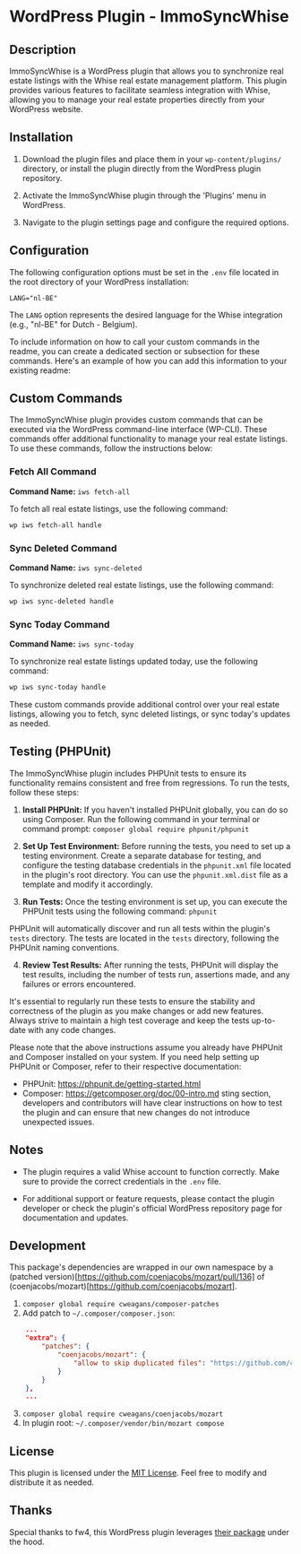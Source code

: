# WordPress Plugin - ImmoSyncWhise

## Description

ImmoSyncWhise is a WordPress plugin that allows you to synchronize real estate listings with the Whise real estate management platform. This plugin provides various features to facilitate seamless integration with Whise, allowing you to manage your real estate properties directly from your WordPress website.

## Installation

1. Download the plugin files and place them in your `wp-content/plugins/` directory, or install the plugin directly from the WordPress plugin repository.

2. Activate the ImmoSyncWhise plugin through the 'Plugins' menu in WordPress.

3. Navigate to the plugin settings page and configure the required options.

## Configuration

The following configuration options must be set in the `.env` file located in the root directory of your WordPress installation:

```
LANG="nl-BE"
```

The `LANG` option represents the desired language for the Whise integration (e.g., "nl-BE" for Dutch - Belgium).

To include information on how to call your custom commands in the readme, you can create a dedicated section or subsection for these commands. Here's an example of how you can add this information to your existing readme:

## Custom Commands

The ImmoSyncWhise plugin provides custom commands that can be executed via the WordPress command-line interface (WP-CLI). These commands offer additional functionality to manage your real estate listings. To use these commands, follow the instructions below:

### Fetch All Command

**Command Name:** `iws fetch-all`

To fetch all real estate listings, use the following command:

```bash
wp iws fetch-all handle
```

### Sync Deleted Command

**Command Name:** `iws sync-deleted`

To synchronize deleted real estate listings, use the following command:

```bash
wp iws sync-deleted handle
```

### Sync Today Command

**Command Name:** `iws sync-today`

To synchronize real estate listings updated today, use the following command:

```bash
wp iws sync-today handle
```

These custom commands provide additional control over your real estate listings, allowing you to fetch, sync deleted listings, or sync today's updates as needed.

## Testing (PHPUnit)

The ImmoSyncWhise plugin includes PHPUnit tests to ensure its functionality remains consistent and free from regressions. To run the tests, follow these steps:

1. **Install PHPUnit:** If you haven't installed PHPUnit globally, you can do so using Composer. Run the following command in your terminal or command prompt:
`composer global require phpunit/phpunit`

2. **Set Up Test Environment:** Before running the tests, you need to set up a testing environment. Create a separate database for testing, and configure the testing database credentials in the `phpunit.xml` file located in the plugin's root directory. You can use the `phpunit.xml.dist` file as a template and modify it accordingly.

3. **Run Tests:** Once the testing environment is set up, you can execute the PHPUnit tests using the following command:
`phpunit`


PHPUnit will automatically discover and run all tests within the plugin's `tests` directory. The tests are located in the `tests` directory, following the PHPUnit naming conventions.

4. **Review Test Results:** After running the tests, PHPUnit will display the test results, including the number of tests run, assertions made, and any failures or errors encountered.

It's essential to regularly run these tests to ensure the stability and correctness of the plugin as you make changes or add new features. Always strive to maintain a high test coverage and keep the tests up-to-date with any code changes.

Please note that the above instructions assume you already have PHPUnit and Composer installed on your system. If you need help setting up PHPUnit or Composer, refer to their respective documentation:

- PHPUnit: https://phpunit.de/getting-started.html
- Composer: https://getcomposer.org/doc/00-intro.md
sting section, developers and contributors will have clear instructions on how to test the plugin and can ensure that new changes do not introduce unexpected issues.

## Notes

- The plugin requires a valid Whise account to function correctly. Make sure to provide the correct credentials in the `.env` file.

- For additional support or feature requests, please contact the plugin developer or check the plugin's official WordPress repository page for documentation and updates.

## Development

This package's dependencies are wrapped in our own namespace by a (patched version)[https://github.com/coenjacobs/mozart/pull/136] of (coenjacobs/mozart)[https://github.com/coenjacobs/mozart].

1. `composer global require cweagans/composer-patches`
2. Add patch to `~/.composer/composer.json`:
```json
	...
	"extra": {
		"patches": {
			"coenjacobs/mozart": {
				"allow to skip duplicated files": "https://github.com/coenjacobs/mozart/pull/136.patch"
			}
		}
	},
	...
```
3. `composer global require cweagans/coenjacobs/mozart`
4. In plugin root: `~/.composer/vendor/bin/mozart compose`

## License

This plugin is licensed under the [MIT License](LICENSE). Feel free to modify and distribute it as needed.

## Thanks

Special thanks to fw4, this WordPress plugin leverages [their package](https://github.com/fw4-bvba/whise-api) under the hood.
